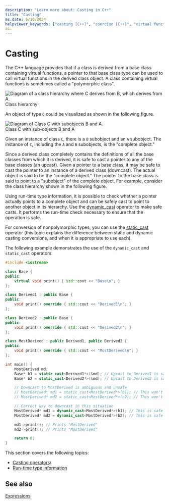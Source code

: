 ```yaml
---
description: "Learn more about: Casting in C++"
title: "Casting"
ms.date: 6/10/2024
helpviewer_keywords: ["casting [C++]", "coercion [C++]", "virtual functions [C++], in derived classes [C++]", "static cast operator", "dynamic cast operator", "polymorphic classes [C++]", "classes [C++], polymorphism"]
ai.
---
```

# Casting

The C++ language provides that if a class is derived from a base class containing virtual functions, a pointer to that base class type can be used to call virtual functions in the derived class object. A class containing virtual functions is sometimes called a "polymorphic class".

![Diagram of a class hierarchy where C derives from B, which derives from A.](../cpp/media/vc38zz1.gif "Class hierarchy") <br/>
Class hierarchy

An object of type `C` could be visualized as shown in the following figure.

![Diagram of Class C with subobjects B and A.](../cpp/media/vc38zz2.gif "Class C with subobjects B and A") <br/>
Class C with sub-objects B and A

Given an instance of class `C`, there is a `B` subobject and an `A` subobject. The instance of `C`, including the `A` and `B` subobjects, is the "complete object."

Since a derived class completely contains the definitions of all the base classes from which it is derived, it is safe to cast a pointer to any of the base classes (an upcast). Given a pointer to a base class, it may be safe to cast the pointer to an instance of a derived class (downcast). The actual object is said to be the "complete object." The pointer to the base class is said to point to a "subobject" of the complete object. For example, consider the class hierarchy shown in the following figure.

Using run-time type information, it is possible to check whether a pointer actually points to a complete object and can be safely cast to point to another object in its hierarchy. Use the [dynamic_cast](../cpp/dynamic-cast-operator.md) operator to make safe casts. It performs the run-time check necessary to ensure that the operation is safe.

For conversion of nonpolymorphic types, you can use the [static_cast](../cpp/static-cast-operator.md) operator (this topic explains the difference between static and dynamic casting conversions, and when it is appropriate to use each).

The following example demonstrates the use of the `dynamic_cast` and `static_cast` operators:

```cpp
#include <iostream>

class Base {
public:
    virtual void print() { std::cout << "Base\n"; }
};

class Derived1 : public Base {
public:
    void print() override { std::cout << "Derived1\n"; }
};

class Derived2 : public Base {
public:
    void print() override { std::cout << "Derived2\n"; }
};

class MostDerived : public Derived1, public Derived2 {
public:
    void print() override { std::cout << "MostDerived\n"; }
};

int main() {
    MostDerived md;
    Base* b1 = static_cast<Derived1*>(&md); // Upcast to Derived1 is safe
    Base* b2 = static_cast<Derived2*>(&md); // Upcast to Derived2 is safe

    // Downcast to MostDerived is ambiguous and unsafe
    // MostDerived* md1 = static_cast<MostDerived*>(b1); // This won't compile
    // MostDerived* md2 = static_cast<MostDerived*>(b2); // This won't compile

    // Correct way to downcast in this situation
    MostDerived* md1 = dynamic_cast<MostDerived*>(b1); // This is safe
    MostDerived* md2 = dynamic_cast<MostDerived*>(b2); // This is safe

    md1->print(); // Prints "MostDerived"
    md2->print(); // Prints "MostDerived"

    return 0;
}
```

This section covers the following topics:

- [Casting operators](../cpp/casting-operators.md)\
- [Run-time type information](../cpp/run-time-type-information.md)

## See also

[Expressions](../cpp/expressions-cpp.md)
